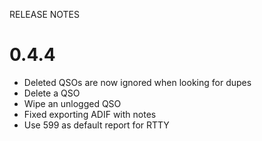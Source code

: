 RELEASE NOTES

# 0.4.4

* Deleted QSOs are now ignored when looking for dupes
* Delete a QSO
* Wipe an unlogged QSO
* Fixed exporting ADIF with notes
* Use 599 as default report for RTTY
